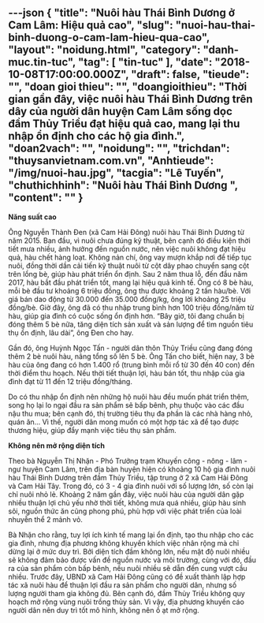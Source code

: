 ---json
{
    "title": "Nuôi hàu Thái Bình Dương ở Cam Lâm: Hiệu quả cao",
    "slug": "nuoi-hau-thai-binh-duong-o-cam-lam-hieu-qua-cao",
    "layout": "noidung.html",
    "category": "danh-muc.tin-tuc",
    "tag": [
        "tin-tuc"
    ],
    "date": "2018-10-08T17:00:00.000Z",
    "draft": false,
    "tieude": "",
    "doan gioi thieu": "",
    "doangioithieu": "Thời gian gần đây, việc nuôi hàu Thái Bình Dương trên dây của người dân huyện Cam Lâm sống dọc đầm Thủy Triều đạt hiệu quả cao, mang lại thu nhập ổn định cho các hộ gia đình.",
    "doan2vach": "",
    "noidung": "",
    "trichdan": "thuysanvietnam.com.vn",
    "Anhtieude": "/img/nuoi-hau.jpg",
    "tacgia": "Lê Tuyến",
    "chuthichhinh": "Nuôi hàu Thái Bình Dương ",
    "__content__": ""
}
---
<p><strong>Năng suất cao</strong></p>

<p>&Ocirc;ng Nguyễn Th&agrave;nh Đen (x&atilde; Cam Hải Đ&ocirc;ng) nu&ocirc;i h&agrave;u Th&aacute;i B&igrave;nh Dương từ năm 2015. Ban đầu, v&igrave; nu&ocirc;i chưa đ&uacute;ng kỹ thuật, b&ecirc;n cạnh đ&oacute; điều kiện thời tiết mưa nhiều, ảnh hưởng đến nguồn nước, n&ecirc;n việc nu&ocirc;i kh&ocirc;ng đạt hiệu quả, h&agrave;u chết h&agrave;ng loạt. Kh&ocirc;ng nản ch&iacute;, &ocirc;ng vay mượn khắp nơi để tiếp tục nu&ocirc;i, đồng thời dần cải tiến kỹ thuật nu&ocirc;i từ cột d&acirc;y phao chuyển sang cột tr&ecirc;n lồng b&egrave;, gi&uacute;p h&agrave;u ph&aacute;t triển ổn định. Sau 2 năm thua lỗ, đến đầu năm 2017, h&agrave;u bắt đầu ph&aacute;t triển tốt, mang lại hiệu quả kinh tế. &Ocirc;ng c&oacute; 8 b&egrave; h&agrave;u, mỗi b&egrave; đầu tư khoảng 6 triệu đồng, &ocirc;ng thu được khoảng 2 tấn h&agrave;u/b&egrave;. Với gi&aacute; b&aacute;n dao động từ 30.000 đến 35.000 đồng/kg, &ocirc;ng lời khoảng 25 triệu đồng/b&egrave;. Giờ đ&acirc;y, &ocirc;ng đ&atilde; c&oacute; thu nhập trung b&igrave;nh hơn 100 triệu đồng/năm từ h&agrave;u, gi&uacute;p gia đ&igrave;nh c&oacute; cuộc sống ổn định hơn. &ldquo;B&acirc;y giờ, t&ocirc;i đang chuẩn bị đ&oacute;ng th&ecirc;m 5 b&egrave; nữa, tăng diện t&iacute;ch sản xuất v&agrave; sản lượng để t&igrave;m nguồn ti&ecirc;u thụ ổn định, l&acirc;u d&agrave;i&rdquo;, &ocirc;ng Đen cho hay.</p>

<p>Gần đ&oacute;, &ocirc;ng Huỳnh Ngọc Tấn - người d&acirc;n th&ocirc;n Thủy Triều cũng đang đ&oacute;ng th&ecirc;m 2 b&egrave; nu&ocirc;i h&agrave;u, n&acirc;ng tổng số l&ecirc;n 5 b&egrave;. &Ocirc;ng Tấn cho biết, hiện nay, 3 b&egrave; h&agrave;u của &ocirc;ng đang c&oacute; hơn 1.400 rổ (trung b&igrave;nh mỗi rổ từ 30 đến 40 con) đến thời điểm thu hoạch. Nếu thời tiết thuận lợi, h&agrave;u b&aacute;n tốt, thu nhập của gia đ&igrave;nh đạt từ 11 đến 12 triệu đồng/th&aacute;ng.&nbsp;</p>

<p>Do c&oacute; thu nhập ổn định n&ecirc;n những hộ nu&ocirc;i h&agrave;u đều muốn ph&aacute;t triển th&ecirc;m, song họ lại lo ngại đầu ra sản phẩm sẽ bấp b&ecirc;nh, phụ thuộc v&agrave;o c&aacute;c đầu nậu thu mua; b&ecirc;n cạnh đ&oacute;, thị trường ti&ecirc;u thụ đa phần l&agrave; c&aacute;c nh&agrave; h&agrave;ng nhỏ, qu&aacute;n ăn... V&igrave; thế, người d&acirc;n mong muốn c&oacute; một hợp t&aacute;c x&atilde; để tạo được thương hiệu, gi&uacute;p đẩy mạnh việc ti&ecirc;u thụ sản phẩm.&nbsp;</p>

<p><strong>Kh&ocirc;ng n&ecirc;n mở rộng diện t&iacute;ch</strong></p>

<p>Theo b&agrave; Nguyễn Thị Nhặn - Ph&oacute; Trưởng trạm Khuyến c&ocirc;ng - n&ocirc;ng - l&acirc;m - ngư huyện Cam L&acirc;m, tr&ecirc;n địa b&agrave;n huyện hiện c&oacute; khoảng 10 hộ gia đ&igrave;nh nu&ocirc;i h&agrave;u Th&aacute;i B&igrave;nh Dương tr&ecirc;n đầm Thủy Triều, tập trung ở 2 x&atilde; Cam Hải Đ&ocirc;ng v&agrave; Cam Hải T&acirc;y. Trong đ&oacute;, c&oacute; 3 - 4 gia đ&igrave;nh nu&ocirc;i với số lượng lớn, số c&ograve;n lại chỉ nu&ocirc;i nhỏ lẻ. Khoảng 2 năm gần đ&acirc;y, việc nu&ocirc;i h&agrave;u của người d&acirc;n gặp nhiều thuận lợi chủ yếu nhờ thời tiết, kh&ocirc;ng mưa qu&aacute; nhiều, gi&uacute;p h&agrave;u sinh s&ocirc;i, nguồn thức ăn cũng phong ph&uacute;, ph&ugrave; hợp với việc ph&aacute;t triển của lo&agrave;i nhuyễn thể 2 mảnh vỏ.</p>

<p>B&agrave; Nhặn cho rằng, tuy lợi &iacute;ch kinh tế mang lại ổn định, tạo thu nhập cho c&aacute;c gia đ&igrave;nh, nhưng địa phương kh&ocirc;ng khuyến kh&iacute;ch việc nh&acirc;n rộng m&agrave; chỉ dừng lại ở mức duy tr&igrave;. Bởi diện t&iacute;ch đầm kh&ocirc;ng lớn, nếu mật độ nu&ocirc;i nhiều sẽ kh&ocirc;ng đảm bảo được vấn đề nguồn nước v&agrave; m&ocirc;i trường, c&ugrave;ng với đ&oacute;, đầu ra của sản phẩm c&ograve;n bấp b&ecirc;nh, nếu nu&ocirc;i nhiều sẽ dẫn đến cung vượt cầu nhiều. Trước đ&acirc;y, UBND x&atilde; Cam Hải Đ&ocirc;ng cũng c&oacute; đề xuất th&agrave;nh lập hợp t&aacute;c x&atilde; nu&ocirc;i h&agrave;u để thuận lợi đầu ra sản phẩm cho người d&acirc;n, nhưng số lượng người tham gia kh&ocirc;ng đủ. B&ecirc;n cạnh đ&oacute;, đầm Thủy Triều kh&ocirc;ng quy hoạch mở rộng v&ugrave;ng nu&ocirc;i trồng thủy sản. V&igrave; vậy, địa phương khuyến c&aacute;o người d&acirc;n n&ecirc;n duy tr&igrave; tốt m&ocirc; h&igrave;nh, kh&ocirc;ng n&ecirc;n ồ ạt mở rộng.</p>
